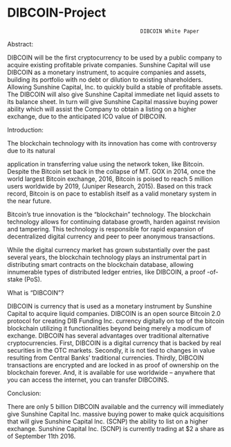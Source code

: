 # DIBCOIN-Project
                                               DIBCOIN White Paper 
Abstract:

DIBCOIN will be the first cryptocurrency to be used by a public company to acquire existing profitable private companies. Sunshine Capital will use DIBCOIN as a monetary instrument, to acquire companies and assets, building its portfolio with no debt or dilution to existing shareholders. Allowing Sunshine Capital, Inc. to quickly build a stable of profitable assets. The DIBCOIN will also give Sunshine Capital immediate net liquid assets to its balance sheet. In turn will give Sunshine Capital massive buying power ability which will assist the Company to obtain a listing on a higher exchange, due to the anticipated ICO value of DIBCOIN.

Introduction:

The blockchain technology with its innovation has come with controversy due to its natural

application in transferring value using the network token, like Bitcoin. Despite the Bitcoin set back in the collapse of MT. GOX in 2014, once the world largest Bitcoin exchange, 2016, Bitcoin is poised to reach 5 million users worldwide by 2019, (Juniper Research, 2015). Based on this track record, Bitcoin is on pace to establish itself as a valid monetary system in the near future.

Bitcoin’s true innovation is the “blockchain” technology. The blockchain technology allows for continuing database growth, harden against revision and tampering. This technology is responsible for rapid expansion of decentralized digital currency and peer to peer anonymous transactions.

While the digital currency market has grown substantially over the past several years, the blockchain technology plays an instrumental part in distributing smart contracts on the blockchain database, allowing innumerable types of distributed ledger entries, like DIBCOIN, a proof -of- stake (PoS).

What is “DIBCOIN”?

DIBCOIN is currency that is used as a monetary instrument by Sunshine Capital to acquire liquid companies. DIBCOIN is an open source Bitcoin 2.0 protocol for creating DIB Funding Inc. currency digitally on top of the bitcoin blockchain utilizing it functionalities beyond being merely a modicum of exchange. DIBCOIN has several advantages over traditional alternative cryptocurrencies. First, DIBCOIN is a digital currency that is backed by real securities in the OTC markets. Secondly, it is not tied to changes in value resulting from Central Banks’ traditional currencies. Thirdly, DIBCOIN transactions are encrypted and are locked in as proof of ownership on the blockchain forever. And, it is available for use worldwide – anywhere that you can access the internet, you can transfer DIBCOINS.

Conclusion:

There are only 5 billion DIBCOIN available and the currency will immediately give Sunshine Capital Inc. massive buying power to make quick acquisitions that will give Sunshine Capital Inc. (SCNP) the ability to list on a higher exchange. Sunshine Capital Inc. (SCNP) is currently trading at $2 a share as of September 11th 2016.
